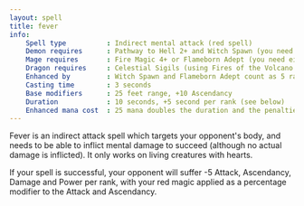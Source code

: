 ```yaml
---
layout: spell
title: fever
info:
    Spell type          : Indirect mental attack (red spell)
    Demon requires      : Pathway to Hell 2+ and Witch Spawn (you need both)
    Mage requires       : Fire Magic 4+ or Flameborn Adept (you need either)
    Dragon requires     : Celestial Sigils (using Fires of the Volcano rank)
    Enhanced by         : Witch Spawn and Flameborn Adept count as 5 ranks
    Casting time        : 3 seconds
    Base modifiers      : 25 feet range, +10 Ascendancy
    Duration            : 10 seconds, +5 second per rank (see below)
    Enhanced mana cost  : 25 mana doubles the duration and the penalties
---
```


Fever is an indirect attack spell which targets your opponent's body, and needs
to be able to inflict mental damage to succeed (although no actual damage is 
inflicted).  It only works on living creatures with hearts.

If your spell is successful, your opponent will suffer -5 Attack, Ascendancy, 
Damage and Power per rank, with your red magic applied as a percentage modifier
to the Attack and Ascendancy.
